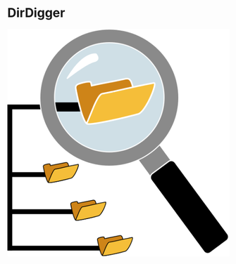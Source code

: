 # DirDigger

![DirDigger](https://raw.githubusercontent.com/realbugdigger/DirDigger/main/DD_MagGlass.svg)
